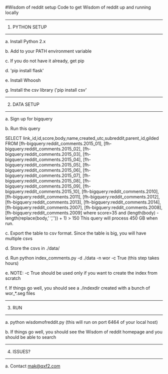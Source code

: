 #Wisdom of reddit setup
Code to get Wisdom of reddit up and running locally

----------------
1. PYTHON SETUP
----------------

a. Install Python 2.x

b. Add to your PATH environment variable

c. If you do not have it already, get pip 

d. 'pip install flask'

e. Install Whoosh

g. Install the csv library ('pip install csv'


--------------
2. DATA SETUP
--------------

a. Sign up for bigquery

b. Run this query 

SELECT link_id,id,score,body,name,created_utc,subreddit,parent_id,gilded
FROM [fh-bigquery:reddit_comments.2015_01],
[fh-bigquery:reddit_comments.2015_02],
[fh-bigquery:reddit_comments.2015_03],
[fh-bigquery:reddit_comments.2015_04],
[fh-bigquery:reddit_comments.2015_05],
[fh-bigquery:reddit_comments.2015_06],
[fh-bigquery:reddit_comments.2015_07],
[fh-bigquery:reddit_comments.2015_08],
[fh-bigquery:reddit_comments.2015_09],
[fh-bigquery:reddit_comments.2015_10],
[fh-bigquery:reddit_comments.2010],
[fh-bigquery:reddit_comments.2011],
[fh-bigquery:reddit_comments.2012],
[fh-bigquery:reddit_comments.2013],
[fh-bigquery:reddit_comments.2014],
[fh-bigquery:reddit_comments.2007],
[fh-bigquery:reddit_comments.2008],
[fh-bigquery:reddit_comments.2009]
where score>35 and (length(body) - length(replace(body,' ','')) + 1) > 150
This query will process 450 GB when run.

c. Export the table to csv format. Since the table is big, you will have multiple csvs

d. Store the csvs in ./data/

d. Run python index_comments.py -d ./data -n wor -c True (this step takes hours)

e. NOTE: -c True should be used only if you want to create the index from scratch

f. If things go well, you should see a ./indexdir created with a bunch of wor_*.seg files

-------
3. RUN
-------

a. python wisdomofreddit.py (this will run on port 6464 of your local host)

b. If things go well, you should see the Wisdom of reddit homepage and you should be able to search

-----------
4. ISSUES?
-----------

a. Contact mak@qxf2.com

